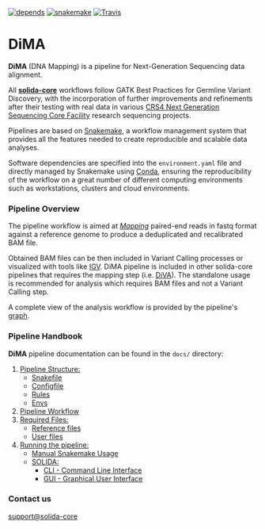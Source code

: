 [![depends](https://img.shields.io/badge/depends%20from-bioconda-brightgreen.svg)](http://bioconda.github.io/)
[![snakemake](https://img.shields.io/badge/snakemake-5.3-brightgreen.svg)](https://snakemake.readthedocs.io/en/stable/)
[![Travis](https://travis-ci.com/solida-core/dima.svg?branch=master)](https://travis-ci.com/solida-core/dima.svg?branch=master)

# DiMA
**DiMA** (DNA Mapping) is a pipeline for Next-Generation Sequencing data alignment.

All **[solida-core](https://github.com/solida-core)** workflows follow GATK Best Practices for Germline Variant Discovery, with the incorporation of further improvements and refinements after their testing with real data in various [CRS4 Next Generation Sequencing Core Facility](http://next.crs4.it) research sequencing projects.

Pipelines are based on [Snakemake](https://snakemake.readthedocs.io/en/stable/), a workflow management system that provides all the features needed to create reproducible and scalable data analyses.

Software dependencies are specified into the `environment.yaml` file and directly managed by Snakemake using [Conda](https://docs.conda.io/en/latest/miniconda.html), ensuring the reproducibility of the workflow on a great number of different computing environments such as workstations, clusters and cloud environments.


### Pipeline Overview
The pipeline workflow is aimed at [_Mapping_](docs/dima_workflow.md#mapping) paired-end reads in fastq format against a reference genome to produce a deduplicated and recalibrated BAM file.

Obtained BAM files can be then included in Variant Calling processes or visualized with tools like [IGV]().
DiMA pipeline is included in other solida-core pipelines that requires the mapping step (i.e. [DiVA]()). 
The standalone usage is recommended for analysis which requires BAM files and not a Variant Calling step.

A complete view of the analysis workflow is provided by the pipeline's [graph](images/dima.png).



### Pipeline Handbook
**DiMA** pipeline documentation can be found in the `docs/` directory:


1. [Pipeline Structure:](https://github.com/solida-core/docs/blob/master/pipeline_structure.md)
    * [Snakefile](https://github.com/solida-core/docs/blob/master/pipeline_structure.md#snakefile)
    * [Configfile](https://github.com/solida-core/docs/blob/master/pipeline_structure.md#configfile)
    * [Rules](https://github.com/solida-core/docs/blob/master/pipeline_structure.md#rules)
    * [Envs](https://github.com/solida-core/docs/blob/master/pipeline_structure.md#envs)
2. [Pipeline Workflow](docs/dima_workflow.md)
3. [Required Files:]()
    * [Reference files](docs/reference_files.md)
    * [User files](docs/user_files.md)
4. [Running the pipeline:]()
    * [Manual Snakemake Usage](docs/dima_snakemake.md)
    * [SOLIDA:]()
        * [CLI - Command Line Interface](https://github.com/solida-core/solida/blob/master/README.md)
        * [GUI - Graphical User Interface]()






### Contact us
[support@solida-core](mailto:m.massidda@crs4.it) 
